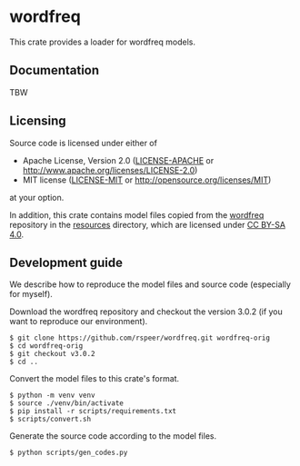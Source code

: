 # wordfreq

This crate provides a loader for wordfreq models.

## Documentation

TBW

## Licensing

Source code is licensed under either of

 * Apache License, Version 2.0
   ([LICENSE-APACHE](../LICENSE-APACHE) or http://www.apache.org/licenses/LICENSE-2.0)
 * MIT license
   ([LICENSE-MIT](../LICENSE-MIT) or http://opensource.org/licenses/MIT)

at your option.

In addition, this crate contains model files copied from the [wordfreq](https://github.com/rspeer/wordfreq) repository in the [resources](resources) directory,
which are licensed under [CC BY-SA 4.0](https://creativecommons.org/licenses/by-sa/4.0/).

## Development guide

We describe how to reproduce the model files and source code (especially for myself).

Download the wordfreq repository and checkout the version 3.0.2 (if you want to reproduce our environment).

```shell
$ git clone https://github.com/rspeer/wordfreq.git wordfreq-orig
$ cd wordfreq-orig
$ git checkout v3.0.2
$ cd ..
```

Convert the model files to this crate's format.

```shell
$ python -m venv venv
$ source ./venv/bin/activate
$ pip install -r scripts/requirements.txt
$ scripts/convert.sh
```

Generate the source code according to the model files.

```shell
$ python scripts/gen_codes.py
```
